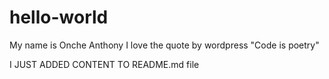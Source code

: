 # hello-world
My name is Onche Anthony
I love the quote by wordpress 
"Code is poetry"


I JUST ADDED CONTENT TO README.md file